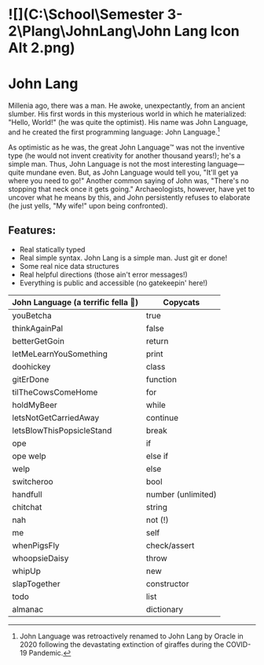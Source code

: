 # ![](C:\School\Semester 3-2\Plang\JohnLang\John Lang Icon Alt 2.png)

# John Lang

Millenia ago, there was a man. He awoke, unexpectantly, from an ancient slumber. His first words in this mysterious world in which he materialized: "Hello, World!" (he was quite the optimist). His name was John Language, and he created the first programming language: John Language.[^1 ]

As optimistic as he was, the great John Language™️ was not the inventive type (he would not invent creativity for another thousand years!); he's a simple man. Thus, John Language is not the most interesting language—quite mundane even. But, as John Language would tell you, "It'll get ya where you need to go!" Another common saying of John was, "There's no stopping that neck once it gets going." Archaeologists, however, have yet to uncover what he means by this, and John persistently refuses to elaborate (he just yells, "My wife!" upon being confronted).

[^1]: John Language was retroactively renamed to John Lang by Oracle in 2020 following the devastating extinction of giraffes during the COVID-19 Pandemic.



## Features:

* Real statically typed
* Real simple syntax. John Lang is a simple man. Just git er done!
* Some real nice data structures
* Real helpful directions (those ain't error messages!)
* Everything is public and accessible (no gatekeepin' here!)



| John Language (a terrific fella 🍁) | Copycats           |
| ---------------------------------- | ------------------ |
| youBetcha                          | true               |
| thinkAgainPal                      | false              |
| betterGetGoin                      | return             |
| letMeLearnYouSomething             | print              |
| doohickey                          | class              |
| gitErDone                          | function           |
| tilTheCowsComeHome                 | for                |
| holdMyBeer                         | while              |
| letsNotGetCarriedAway              | continue           |
| letsBlowThisPopsicleStand          | break              |
| ope                                | if                 |
| ope welp                           | else if            |
| welp                               | else               |
| switcheroo                         | bool               |
| handfull                           | number (unlimited) |
| chitchat                           | string             |
| nah                                | not (!)            |
| me                                 | self               |
| whenPigsFly                        | check/assert       |
| whoopsieDaisy                      | throw              |
| whipUp                             | new                |
| slapTogether                       | constructor        |
| todo                               | list               |
| almanac                            | dictionary         |
